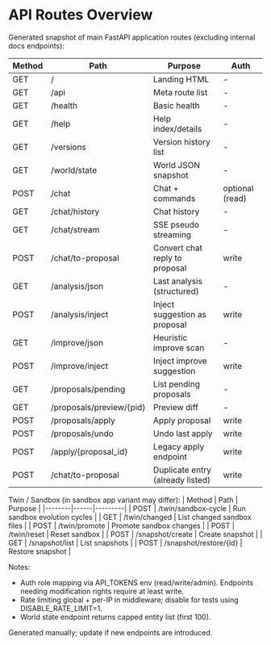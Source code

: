 # API Routes Overview

Generated snapshot of main FastAPI application routes (excluding internal docs endpoints):

| Method | Path | Purpose | Auth |
|--------|------|---------|------|
| GET | / | Landing HTML | - |
| GET | /api | Meta route list | - |
| GET | /health | Basic health | - |
| GET | /help | Help index/details | - |
| GET | /versions | Version history list | - |
| GET | /world/state | World JSON snapshot | - |
| POST | /chat | Chat + commands | optional (read) |
| GET | /chat/history | Chat history | - |
| GET | /chat/stream | SSE pseudo streaming | - |
| POST | /chat/to-proposal | Convert chat reply to proposal | write |
| GET | /analysis/json | Last analysis (structured) | - |
| POST | /analysis/inject | Inject suggestion as proposal | write |
| GET | /improve/json | Heuristic improve scan | - |
| POST | /improve/inject | Inject improve suggestion | write |
| GET | /proposals/pending | List pending proposals | - |
| GET | /proposals/preview/{pid} | Preview diff | - |
| POST | /proposals/apply | Apply proposal | write |
| POST | /proposals/undo | Undo last apply | write |
| POST | /apply/{proposal_id} | Legacy apply endpoint | write |
| POST | /chat/to-proposal | Duplicate entry (already listed) | write |

Twin / Sandbox (in sandbox app variant may differ):
| Method | Path | Purpose |
|--------|------|---------|
| POST | /twin/sandbox-cycle | Run sandbox evolution cycles |
| GET | /twin/changed | List changed sandbox files |
| POST | /twin/promote | Promote sandbox changes |
| POST | /twin/reset | Reset sandbox |
| POST | /snapshot/create | Create snapshot |
| GET | /snapshot/list | List snapshots |
| POST | /snapshot/restore/{id} | Restore snapshot |

Notes:
- Auth role mapping via API_TOKENS env (read/write/admin). Endpoints needing modification rights require at least write.
- Rate limiting global + per-IP in middleware; disable for tests using DISABLE_RATE_LIMIT=1.
- World state endpoint returns capped entity list (first 100).

Generated manually; update if new endpoints are introduced.
